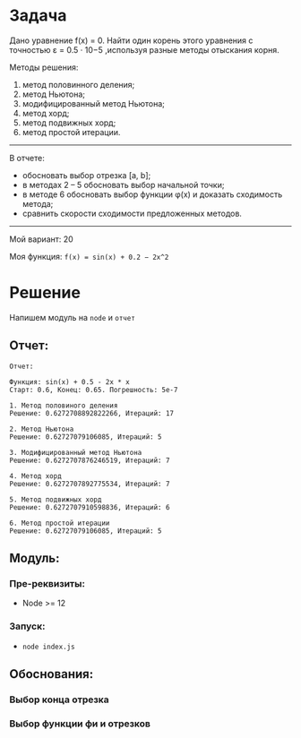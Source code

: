 # Задача

Дано уравнение f(x) = 0. Найти один корень этого уравнения с точностью ε = 0.5 · 10−5
,используя разные методы отыскания корня.


Методы решения:
1. метод половинного деления;
2. метод Ньютона;
3. модифицированный метод Ньютона;
4. метод хорд;
5. метод подвижных хорд;
6. метод простой итерации.

----

В отчете:
- обосновать выбор отрезка [a, b];
- в методах 2 – 5 обосновать выбор начальной точки;
- в методе 6 обосновать выбор функции φ(x) и доказать сходимость метода;
- сравнить скорости сходимости предложенных методов.

----

Мой вариант: 20

Моя функция: `f(x) = sin(x) + 0.2 − 2x^2`

# Решение

Напишем модуль на `node` и `отчет`

## Отчет:

```
Отчет:

Функция: sin(x) + 0.5 - 2x * x
Старт: 0.6, Конец: 0.65. Погрешность: 5e-7

1. Метод половиного деления
Решение: 0.6272708892822266, Итераций: 17

2. Метод Ньютона
Решение: 0.62727079106085, Итераций: 5

3. Модифицированный метод Ньютона
Решение: 0.6272707876246519, Итераций: 7

4. Метод хорд
Решение: 0.6272707892775534, Итераций: 7

5. Метод подвижных хорд
Решение: 0.6272707910598836, Итераций: 6

6. Метод простой итерации
Решение: 0.62727079106085, Итераций: 5

```

## Модуль:

### Пре-реквизиты:

- Node >= 12

### Запуск:

- `node index.js`

## Обоснования:

### Выбор конца отрезка

### Выбор функции фи и отрезков
